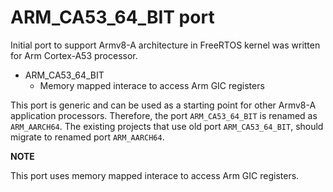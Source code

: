 # ARM_CA53_64_BIT port

Initial port to support Armv8-A architecture in FreeRTOS kernel was written for
Arm Cortex-A53 processor.

* ARM_CA53_64_BIT
    * Memory mapped interace to access Arm GIC registers

This port is generic and can be used as a starting point for other Armv8-A
application processors. Therefore, the port `ARM_CA53_64_BIT` is renamed as
`ARM_AARCH64`. The existing projects that use old port `ARM_CA53_64_BIT`,
should migrate to renamed port `ARM_AARCH64`.

**NOTE**

This port uses memory mapped interace to access Arm GIC registers.
